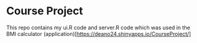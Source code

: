 Course Project
========
This repo contains my ui.R code and server.R code which was used in the BMI calculator (application)[https://deano24.shinyapps.io/CourseProject/]
